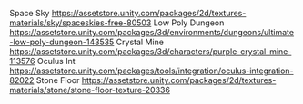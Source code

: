 Space Sky https://assetstore.unity.com/packages/2d/textures-materials/sky/spaceskies-free-80503
Low Poly Dungeon https://assetstore.unity.com/packages/3d/environments/dungeons/ultimate-low-poly-dungeon-143535
Crystal Mine https://assetstore.unity.com/packages/3d/characters/purple-crystal-mine-113576
Oculus Int https://assetstore.unity.com/packages/tools/integration/oculus-integration-82022 
Stone Floor https://assetstore.unity.com/packages/2d/textures-materials/stone/stone-floor-texture-20336
